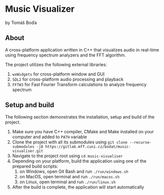 # Music Visualizer
by Tomáš Boďa

## About
A cross-platform application written in C++ that visualizes audio in real-time using frequency spectrum analyzers and the FFT algorithm.

The project utilizes the following external libraries:
1. `wxWidgets` for cross-platform window and GUI
2. `SDL2` for cross-platform audio processing and playback
3. `FFTW3` for Fast Fourier Transform calculations to analyze frequency spectrum

## Setup and build
The following section demonstrates the installation, setup and build of the project.

1. Make sure you have C++ compiler, CMake and Make installed on your computer and added to `PATH` variable
2. Clone the project with all its submodules using `git clone --recurse-submodules -j8 https://gitlab.mff.cuni.cz/bodat/music-visualiser.git`
3. Navigate to the project root using `cd music-visualiser`
4. Depending on your platform, build the application using one of the prepared build scripts:
   1. on Windows, open Git Bash and run `./run/windows.sh`
   2. on MacOS, open terminal and run `./run/macos.sh`
   3. on Linux, open terminal and run `./run/linux.sh`
5. After the build is complete, the application will start automatically